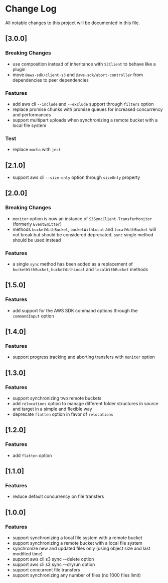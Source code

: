 # Change Log

All notable changes to this project will be documented in this file.

## [3.0.0]

### Breaking Changes

* use composition instead of inheritance with `S3Client` to behave like a plugin
* move `@aws-sdk/client-s3` and `@aws-sdk/abort-controller` from dependencies to peer dependencies

### Features

* add aws cli ``--include`` and ``--exclude`` support through `filters` option
* replace promise chunks with promise queues for increased concurrency and performances
* support multipart uploads when synchronizing a remote bucket with a local file system

### Test

* replace `mocha` with `jest`

## [2.1.0]

* support aws cli ``--size-only`` option through `sizeOnly` property

## [2.0.0]

### Breaking Changes

* `monitor` option is now an instance of `S3SyncClient.TransferMonitor` (formerly `EventEmitter`)
* methods `bucketWithBucket`, `bucketWithLocal` and `localWithBucket` will not break but should be considered deprecated. `sync` single method should be used instead

### Features

* a single `sync` method has been added as a replacement of `bucketWithBucket`, `bucketWithLocal` and `localWithBucket` methods

## [1.5.0]

### Features

* add support for the AWS SDK command options through the ``commandInput`` option

## [1.4.0]

### Features

* support progress tracking and aborting transfers with ``monitor`` option

## [1.3.0]

### Features

* support synchronizing two remote buckets
* add ``relocations`` option to manage different folder structures in source and target in a simple and flexible way 
* deprecate ``flatten`` option in favor of ``relocations``

## [1.2.0]

### Features

* add ``flatten`` option

## [1.1.0]

### Features

* reduce default concurrency on file transfers

## [1.0.0]

### Features

* support synchronizing a local file system with a remote bucket
* support synchronizing a remote bucket with a local file system
* synchronize new and updated files only (using object size and last modified time)
* support aws cli s3 sync --delete option
* support aws cli s3 sync --dryrun option
* support concurrent file transfers
* support synchronizing any number of files (no 1000 files limit)
